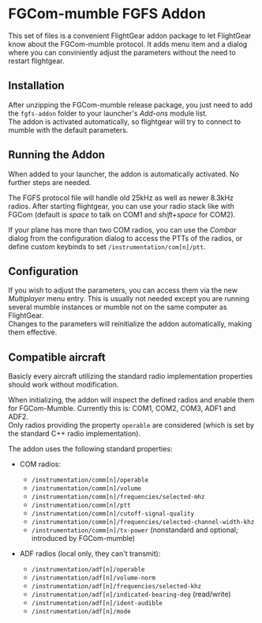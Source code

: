 FGCom-mumble FGFS Addon
=================================
This set of files is a convenient FlightGear addon package to let FlightGear know about the FGCom-mumble protocol. It adds menu item and a dialog where you can conviniently adjust the parameters without the need to restart flightgear.

Installation
------------
After unzipping the FGCom-mumble release package, you just need to add the `fgfs-addon` folder to your launcher's *Add-ons* module list.  
The addon is activated automatically, so flightgear will try to connect to mumble with the default parameters.


Running the Addon
-----------------
When added to your launcher, the addon is automatically activated.
No further steps are needed.

The FGFS protocol file will handle old 25kHz as well as newer 8.3kHz radios.
After starting flightgear, you can use your radio stack like with FGCom (default is *space* to talk on COM1 and *shift+space* for COM2).

If your plane has more than two COM radios, you can use the _Combar_ dialog from the configuration dialog to access the PTTs of the radios, or define custom keybinds to set `/instrumentation/com[n]/ptt`.


Configuration
----------------------------
If you wish to adjust the parameters, you can access them via the new *Multiplayer* menu entry. This is usually not needed except you are running several mumble instances or mumble not on the same computer as FlightGear.  
Changes to the parameters will reinitialize the addon automatically, making them effective.


Compatible aircraft
----------------------
Basicly every aircraft utilizing the standard radio implementation properties should work without modification.

When initializing, the addon will inspect the defined radios and enable them for FGCom-Mumble. Currently this is: COM1, COM2, COM3, ADF1 and ADF2.  
Only radios providing the property `operable` are considered (which is set by the standard C++ radio implementation).

The addon uses the following standard properties:

- COM radios:
  - `/instrumentation/comm[n]/operable`
  - `/instrumentation/comm[n]/volume`
  - `/instrumentation/comm[n]/frequencies/selected-mhz`
  - `/instrumentation/comm[n]/ptt`
  - `/instrumentation/comm[n]/cutoff-signal-quality`
  - `/instrumentation/comm[n]/frequencies/selected-channel-width-khz`
  - `/instrumentation/comm[n]/tx-power` (nonstandard and optional; introduced by FGCom-mumble)

- ADF radios (local only, they can't transmit):
  - `/instrumentation/adf[n]/operable`
  - `/instrumentation/adf[n]/volume-norm`
  - `/instrumentation/adf[n]/frequencies/selected-khz`
  - `/instrumentation/adf[n]/indicated-bearing-deg` (read/write)
  - `/instrumentation/adf[n]/ident-audible`
  - `/instrumentation/adf[n]/mode`
